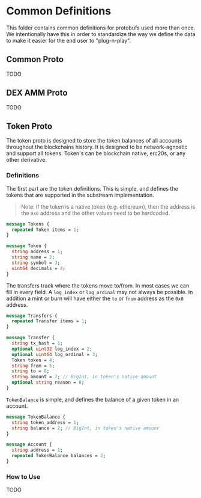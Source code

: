# Common Definitions

This folder contains common definitions for protobufs used more than once. We intentionally have this in order to standardize the way we define the data to make it easier for the end user to "plug-n-play".

## Common Proto

TODO

## DEX AMM Proto

TODO

## Token Proto

The token proto is designed to store the token balances of all accounts throughout the blockchains history. It is designed to be network-agnostic and support all tokens. Token's can be blockchain native, erc20s, or any other derivative.

### Definitions

The first part are the token definitions. This is simple, and defines the tokens that are supported in the substream implementation.

> Note: if the token is a native token (e.g. ethereum), then the address is the `0x0` address and the other values need to be hardcoded.
```protobuf
message Tokens {
  repeated Token items = 1;
}

message Token {
  string address = 1;
  string name = 2;
  string symbol = 3;
  uint64 decimals = 4;
}
```

The transfers track where the tokens move to/from. In most cases we can fill in every field. A `log_index` or `log_ordinal` may not always be possible. In addition a mint or burn will have either the `to` or `from` address as the `0x0` address.

```protobuf
message Transfers {
  repeated Transfer items = 1;
}

message Transfer {
  string tx_hash = 1;
  optional uint32 log_index = 2;
  optional uint64 log_ordinal = 3;
  Token token = 4;
  string from = 5;
  string to = 6;
  string amount = 7; // BigInt, in token's native amount
  optional string reason = 8;
}
```

`TokenBalance` is simple, and defines the balance of a given token in an account.
```protobuf
message TokenBalance {
  string token_address = 1;
  string balance = 2; // BigInt, in token's native amount
}

message Account {
  string address = 1;
  repeated TokenBalance balances = 2;
}
```

### How to Use

TODO
